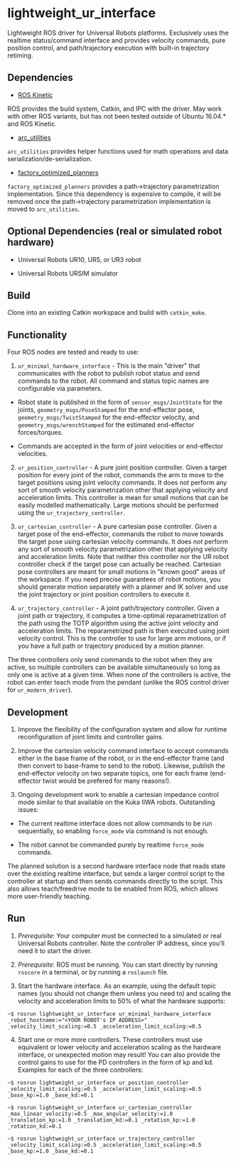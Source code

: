 # lightweight_ur_interface
Lightweight ROS driver for Universal Robots platforms. Exclusively uses the realtime status/command interface and provides velocity commands, pure position control, and path/trajectory execution with built-in trajectory retiming.

## Dependencies

- [ROS Kinetic](http://ros.org)

ROS provides the build system, Catkin, and IPC with the driver. May work with other ROS variants, but has not been tested outside of Ubuntu 16.04.* and ROS Kinetic.

- [arc_utilities](https://github.com/ToyotaResearchInstitute/arc_utilities)

`arc_utilities` provides helper functions used for math operations and data serialization/de-serialization.

- [factory_optimized_planners](https://github.com/ToyotaResearchInstitute/factory_optimized_planners)

`factory_optimized_planners` provides a path->trajectory parametrization implementation. Since this dependency is expensive to compile, it will be removed once the path->trajectory parametrization implementation is moved to `arc_utilities`.

## Optional Dependencies (real or simulated robot hardware)

- Universal Robots UR10, UR5, or UR3 robot

- Universal Robots URSIM simulator

## Build

Clone into an existing Catkin workspace and build with `catkin_make`.

## Functionality

Four ROS nodes are tested and ready to use:

1. `ur_minimal_hardware_interface` - This is the main "driver" that communicates with the robot to publish robot status and send commands to the robot. All command and status topic names are configurable via parameters.

- Robot state is published in the form of `sensor_msgs/JointState` for the joints, `geometry_msgs/PoseStamped` for the end-effector pose, `geometry_msgs/TwistStamped` for the end-effector velocity, and `geometry_msgs/wrenchStamped` for the estimated end-effector forces/torques.

- Commands are accepted in the form of joint velocities or end-effector velocities.

2. `ur_position_controller` - A pure joint position controller. Given a target position for every joint of the robot, commands the arm to move to the target positions using joint velocity commands. It does *not* perform any sort of smooth velocity parametrization other that applying velocity and acceleration limits. This controller is mean for small motions that can be easily modelled mathematically. Large motions should be performed using the `ur_trajectory_controller`.

3. `ur_cartesian_controller` - A pure cartesian pose controller. Given a target pose of the end-effector, commands the robot to move towards the target pose using cartesian velocity commands. It does *not* perform any sort of smooth velocity parametrization other that applying velocity and acceleration limits. Note that neither this controller nor the UR robot controller check if the target pose can actually be reached. Cartesian pose controllers are meant for small motions in "known good" areas of the workspace. If you need precise guarantees of robot motions, you should generate motion separately with a planner and IK solver and use the joint trajectory or joint position controllers to execute it.

4. `ur_trajectory_controller` - A joint path/trajectory controller. Given a joint path or trajectory, it computes a time-optimal reparametrization of the path using the TOTP algorithm using the active joint velocity and acceleration limits. The reparametrized path is then executed using joint velocity control. This is the controller to use for large arm motions, or if you have a full path or trajectory produced by a motion planner.

The three controllers only send commands to the robot when they are active, so multiple controllers can be available simultaneously so long as only one is active at a given time. When none of the controllers is active, the robot can enter teach mode from the pendant (unlike the ROS control driver for `ur_modern_driver`).

## Development

1. Improve the flexibility of the configuration system and allow for runtime reconfiguration of joint limits and controller gains.

2. Improve the cartesian velocity command interface to accept commands either in the base frame of the robot, or in the end-effector frame (and then convert to base-frame to send to the robot). Likewise, publish the end-effector velocity on two separate topics, one for each frame (end-effector twist would be prefered for many reasons!).

3. Ongoing development work to enable a cartesian impedance control mode similar to that available on the Kuka IIWA robots. Outstanding issues:

- The current realtime interface does not allow commands to be run sequentially, so enabling `force_mode` via command is not enough.

- The robot cannot be commanded purely by realtime `force_mode` commands.

The planned solution is a second hardware interface node that reads state over the existing realtime interface, but sends a larger control script to the controller at startup and then sends commands directly to the script. This also allows teach/freedrive mode to be enabled from ROS, which allows more user-friendly teaching.

## Run

1. *Prerequisite*: Your computer must be connected to a simulated or real Universal Robots controller. Note the controller IP address, since you'll need it to start the driver.

2. *Prerequisite*: ROS must be running. You can start directly by running `roscore` in a terminal, or by running a `roslaunch` file.

3. Start the hardware interface. As an example, using the default topic names (you should not change them unless you need to) and scaling the velocity and acceleration limits to 50% of what the hardware supports:

```
~$ rosrun lightweight_ur_interface ur_minimal_hardware_interface _robot_hostname:="<YOUR ROBOT's IP ADDRESS>" _velocity_limit_scaling:=0.5 _acceleration_limit_scaling:=0.5
```

4. Start one or more more controllers. These controllers must use equivalent or lower velocity and acceleration scaling as the hardware interface, or unexpected motion may result! You can also provide the control gains to use for the PD controllers in the form of kp and kd. Examples for each of the three controllers:

```
~$ rosrun lightweight_ur_interface ur_position_controller _velocity_limit_scaling:=0.5 _acceleration_limit_scaling:=0.5 _base_kp:=1.0 _base_kd:=0.1

```
```
~$ rosrun lightweight_ur_interface ur_cartesian_controller _max_linear_velocity:=0.5 _max_angular_velocity:=1.0 _translation_kp:=1.0 _translation_kd:=0.1 _rotation_kp:=1.0 _rotation_kd:=0.1
```
```
~$ rosrun lightweight_ur_interface ur_trajectory_controller _velocity_limit_scaling:=0.5 _acceleration_limit_scaling:=0.5 _base_kp:=1.0 _base_kd:=0.1
```
